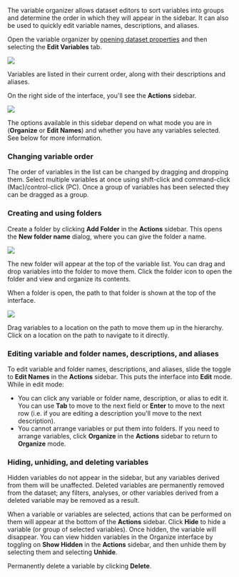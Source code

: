 The variable organizer allows dataset editors to sort variables into groups and determine the order in which they will appear in the sidebar. It can also be used to quickly edit variable names, descriptions, and aliases.

Open the variable organizer by [opening dataset properties](crunch_dataset-properties.html) and then selecting the **Edit Variables** tab.

![](images/OrganizeVariables.png)

Variables are listed in their current order, along with their descriptions and aliases.

On the right side of the interface, you'll see the **Actions** sidebar.

![](images/OrganizeActions.png)

The options available in this sidebar depend on what mode you are in (**Organize** or **Edit Names**) and whether you have any variables selected. See below for more information.

### Changing variable order

The order of variables in the list can be changed by dragging and dropping them. Select multiple variables at once using shift-click and command-click (Mac)/control-click (PC). Once a group of variables has been selected they can be dragged as a group.

### Creating and using folders

Create a folder by clicking **Add Folder** in the **Actions** sidebar. This opens the **New folder name** dialog, where you can give the folder a name.

![](images/AddFolder.png)

The new folder will appear at the top of the variable list. You can drag and drop variables into the folder to move them. Click the folder icon to open the folder and view and organize its contents.

When a folder is open, the path to that folder is shown at the top of the interface.

![](images/OrganizeBreadcrumbs.png)

Drag variables to a location on the path to move them up in the hierarchy. Click on a location on the path to navigate to it directly.

### Editing variable and folder names, descriptions, and aliases

To edit variable and folder names, descriptions, and aliases, slide the toggle to **Edit Names** in the **Actions** sidebar. This puts the interface into **Edit** mode. While in edit mode:

* You can click any variable or folder name, description, or alias to edit it. You can use **Tab** to move to the next field or **Enter** to move to the next row (i.e. if you are editing a description you'll move to the next description).
* You cannot arrange variables or put them into folders. If you need to arrange variables, click **Organize** in the **Actions** sidebar to return to **Organize** mode.

### Hiding, unhiding, and deleting variables

Hidden variables do not appear in the sidebar, but any variables derived from them will be unaffected. Deleted variables are permanently removed from the dataset; any filters, analyses, or other variables derived from a deleted variable may be removed as a result.

When a variable or variables are selected, actions that can be performed on them will appear at the bottom of the **Actions** sidebar. Click **Hide** to hide a variable (or group of selected variables). Once hidden, the variable will disappear. You can view hidden variables in the Organize interface by toggling on **Show Hidden** in the **Actions** sidebar, and then unhide them by selecting them and selecting **Unhide**.

Permanently delete a variable by clicking **Delete**.
